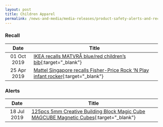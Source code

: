 ```yaml
---
layout: post
title: Children Apparel
permalink: /news-and-media/media-releases/product-safety-alerts-and-recalls/children-apparel
---
```

### Recall

|Date|Title|
|:---:|---|
|01 Oct 2019|<a href="/news-and-media/product-safety-alerts-and-recalls/children-apparel/children-apparel-recall-2019-10-01-ikea-recalls-matvra-children-bib.pdf">IKEA recalls MATVRÅ blue/red children’s bib</a>{:target="_blank"}|
|25 Apr 2019|<a href="/news-and-media/product-safety-alerts-and-recalls/children-apparel/children-apparel-recall-2019-04-25-mattel-singapore-recalls-fisher-price-rock-n-play-infant-rocker.pdf">Mattel Singapore recalls Fisher-Price Rock ‘N Play infant rocker</a>{:target="_blank"}|

### Alerts
|Date|Title|
|:---:|---|
|18 Jul 2019|<a href="/news-and-media/product-safety-alerts-and-recalls/children-apparel/children-apparel-alerts-2019-07-18-creative-building-block-magic-cube-magcube-magnetic-cubes.pdf">125pcs 5mm Creative Building Block Magic Cube MAGCUBE Magnetic Cubes</a>{:target="_blank"}|




